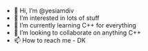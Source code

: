 - 👋 Hi, I’m @yesiamdiv
- 👀 I’m interested in lots of stuff
- 🌱 I’m currently learning C++ for everything
- 💞️ I’m looking to collaborate on anything C++
- 📫 How to reach me - DK

<!---
yesiamdiv/yesiamdiv is a ✨ special ✨ repository because its `README.md` (this file) appears on your GitHub profile.
You can click the Preview link to take a look at your changes.
--->
